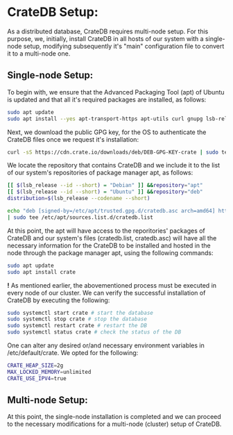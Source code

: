 # CrateDB Setup:
As a distributed database, CrateDB requires multi-node setup. For this purpose, we, initially, install CrateDB in all hosts of our system with a single-node setup, modifying subsequently it's "main" configuration file to convert it to a multi-node one.

## Single-node Setup:
To begin with, we ensure that the Advanced Packaging Tool (apt) of Ubuntu  is updated and that all it's required packages are installed, as follows:
```bash
sudo apt update
sudo apt install --yes apt-transport-https apt-utils curl gnupg lsb-release
```
Next, we download the public GPG key, for the OS to authenticate the CrateDB files once we request it's installation:
```bash
curl -sS https://cdn.crate.io/downloads/deb/DEB-GPG-KEY-crate | sudo tee /etc/apt/trusted.gpg.d/cratedb.asc
```
We locate the repository that contains CrateDB and we include it to the list of our system's repositories of package manager apt, as follows:
```bash
[[ $(lsb_release --id --short) = "Debian" ]] &&repository="apt"
[[ $(lsb_release --id --short) = "Ubuntu" ]] &&repository="deb"
distribution=$(lsb_release --codename --short)

echo "deb [signed-by=/etc/apt/trusted.gpg.d/cratedb.asc arch=amd64] https://cdn.crate.io/downloads/${repository}/stable/ ${distribution} main" \
| sudo tee /etc/apt/sources.list.d/cratedb.list
```
At this point, the apt will have access to the reporitories' packages of CrateDB and our system's files (cratedb.list, cratedb.asc) will have all the necessary information for the CrateDB to be installed and hosted in the node through the package manager apt, using the following commands:
```bash
sudo apt update
sudo apt install crate
```
**!** As mentioned earlier, the abovementioned process must be executed in every node of our cluster. We can verify the successful installation of CrateDB by executing the following:
```bash
sudo systemctl start crate # start the database
sudo systemctl stop crate # stop the database
sudo systemctl restart crate # restart the DB
sudo systemctl status crate # check the status of the DB
```
One can alter any desired or/and necessary environment variables in /etc/default/crate. We opted for the following:
```bash
CRATE_HEAP_SIZE=2g
MAX_LOCKED_MEMORY=unlimited
CRATE_USE_IPV4=true
```
## Multi-node Setup:
At this point, the single-node installation is completed and we can proceed to the necessary modifications for a multi-node (cluster) setup of CrateDB.
